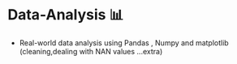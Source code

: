 # Data-Analysis 📊
- Real-world data analysis using Pandas , Numpy and matplotlib (cleaning,dealing with NAN values ...extra)
